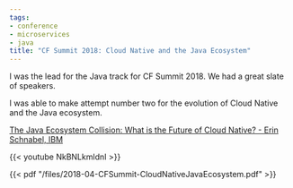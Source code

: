 ```yaml
---
tags:
- conference
- microservices
- java
title: "CF Summit 2018: Cloud Native and the Java Ecosystem"
---
```


I was the lead for the Java track for CF Summit 2018. We had a great slate of speakers.

I was able to make attempt number two for the evolution of Cloud Native and the Java ecosystem.

[The Java Ecosystem Collision: What is the Future of Cloud Native? - Erin Schnabel, IBM](https://cfna18.sched.com/event/DdaB/the-java-ecosystem-collision-what-is-the-future-of-cloud-native-erin-schnabel-ibm)

{{< youtube NkBNLkmldnI >}}

<!--more-->

{{< pdf "/files/2018-04-CFSummit-CloudNativeJavaEcosystem.pdf" >}}